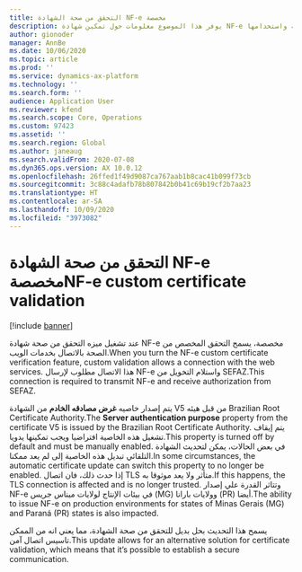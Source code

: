 ```yaml
---
title: التحقق من صحة الشهادة NF-e مخصصة
description: يوفر هذا الموضوع معلومات حول تمكين شهادة NF-e مخصصة واستخدامها.
author: gionoder
manager: AnnBe
ms.date: 10/06/2020
ms.topic: article
ms.prod: ''
ms.service: dynamics-ax-platform
ms.technology: ''
ms.search.form: ''
audience: Application User
ms.reviewer: kfend
ms.search.scope: Core, Operations
ms.custom: 97423
ms.assetid: ''
ms.search.region: Global
ms.author: janeaug
ms.search.validFrom: 2020-07-08
ms.dyn365.ops.version: AX 10.0.12
ms.openlocfilehash: 26ffed1f49d9087ca767aab1b8cac41b099f73cb
ms.sourcegitcommit: 3c88c4adafb78b807842b0b41c69b19cf2b7aa23
ms.translationtype: HT
ms.contentlocale: ar-SA
ms.lasthandoff: 10/09/2020
ms.locfileid: "3973082"
---
```

# <a name="nf-e-custom-certificate-validation"></a><span data-ttu-id="c9573-103">التحقق من صحة الشهادة NF-e مخصصة</span><span class="sxs-lookup"><span data-stu-id="c9573-103">NF-e custom certificate validation</span></span>

[!include [banner](../includes/banner.md)]

<span data-ttu-id="c9573-104">عند تشغيل ميزه التحقق من صحة شهادة NF-e مخصصة، يسمح التحقق المخصص من الصحة بالاتصال بخدمات الويب.</span><span class="sxs-lookup"><span data-stu-id="c9573-104">When you turn the NF-e custom certificate verification feature, custom validation allows a connection with the web services.</span></span> <span data-ttu-id="c9573-105">هذا الاتصال مطلوب لإرسال NF-e واستلام التخويل من SEFAZ.</span><span class="sxs-lookup"><span data-stu-id="c9573-105">This connection is required to transmit NF-e and receive authorization from SEFAZ.</span></span>

<span data-ttu-id="c9573-106">يتم إصدار خاصيه **غرض مصادقه الخادم** من الشهادة V5 من قبل هيئه Brazilian Root Certificate Authority.</span><span class="sxs-lookup"><span data-stu-id="c9573-106">The **Server authentication purpose** property from the certificate V5 is issued by the Brazilian Root Certificate Authority.</span></span> <span data-ttu-id="c9573-107">يتم إيقاف تشغيل هذه الخاصية افتراضيا ويجب تمكينها يدويا.</span><span class="sxs-lookup"><span data-stu-id="c9573-107">This property is turned off by default and must be manually enabled.</span></span> <span data-ttu-id="c9573-108">في بعض الحالات، يمكن لتحديث الشهادة التلقائي تبديل هذه الخاصية إلى لم يعد ممكنا.</span><span class="sxs-lookup"><span data-stu-id="c9573-108">In some circumstances, the automatic certificate update can switch this property to no longer be enabled.</span></span> <span data-ttu-id="c9573-109">إذا حدث ذلك، فان اتصال TLS متأثر ولا يعد موثوقا به.</span><span class="sxs-lookup"><span data-stu-id="c9573-109">If this happens, the TLS connection is affected and is no longer trusted.</span></span> <span data-ttu-id="c9573-110">وتتاثر القدرة علي إصدار NF-e في بيئات الإنتاج لولايات ميناس جريس (MG) وولايات بارانا (PR) أيضا.</span><span class="sxs-lookup"><span data-stu-id="c9573-110">The ability to issue NF-e on production environments for states of Minas Gerais (MG) and Paraná (PR) states is also impacted.</span></span>

<span data-ttu-id="c9573-111">يسمح هذا التحديث بحل بديل للتحقق من صحة الشهادة، مما يعني انه من الممكن تاسيس اتصال آمن.</span><span class="sxs-lookup"><span data-stu-id="c9573-111">This update allows for an alternative solution for certificate validation, which means that it’s possible to establish a secure communication.</span></span>


